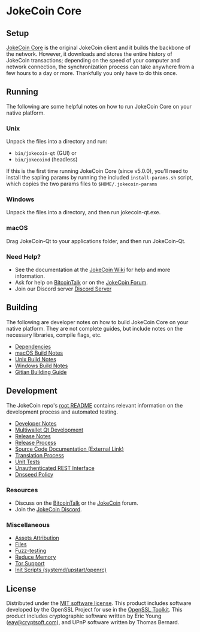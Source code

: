 JokeCoin Core
=============

Setup
---------------------
[JokeCoin Core](http://jokecoin.org/wallet) is the original JokeCoin client and it builds the backbone of the network. However, it downloads and stores the entire history of JokeCoin transactions; depending on the speed of your computer and network connection, the synchronization process can take anywhere from a few hours to a day or more. Thankfully you only have to do this once.

Running
---------------------
The following are some helpful notes on how to run JokeCoin Core on your native platform.

### Unix

Unpack the files into a directory and run:

- `bin/jokecoin-qt` (GUI) or
- `bin/jokecoind` (headless)

If this is the first time running JokeCoin Core (since v5.0.0), you'll need to install the sapling params by running the included `install-params.sh` script, which copies the two params files to `$HOME/.jokecoin-params`

### Windows

Unpack the files into a directory, and then run jokecoin-qt.exe.

### macOS

Drag JokeCoin-Qt to your applications folder, and then run JokeCoin-Qt.

### Need Help?

* See the documentation at the [JokeCoin Wiki](https://github.com/JokeCoin-Project/JokeCoin/wiki)
for help and more information.
* Ask for help on [BitcoinTalk](https://bitcointalk.org/index.php?topic=1262920.0) or on the [JokeCoin Forum](http://forum.jokecoin.org/).
* Join our Discord server [Discord Server](https://discord.jokecoin.org)

Building
---------------------
The following are developer notes on how to build JokeCoin Core on your native platform. They are not complete guides, but include notes on the necessary libraries, compile flags, etc.

- [Dependencies](dependencies.md)
- [macOS Build Notes](build-osx.md)
- [Unix Build Notes](build-unix.md)
- [Windows Build Notes](build-windows.md)
- [Gitian Building Guide](gitian-building.md)

Development
---------------------
The JokeCoin repo's [root README](/README.md) contains relevant information on the development process and automated testing.

- [Developer Notes](developer-notes.md)
- [Multiwallet Qt Development](multiwallet-qt.md)
- [Release Notes](release-notes.md)
- [Release Process](release-process.md)
- [Source Code Documentation (External Link)](https://www.fuzzbawls.pw/jokecoin/doxygen/)
- [Translation Process](translation_process.md)
- [Unit Tests](unit-tests.md)
- [Unauthenticated REST Interface](REST-interface.md)
- [Dnsseed Policy](dnsseed-policy.md)

### Resources
* Discuss on the [BitcoinTalk](https://bitcointalk.org/index.php?topic=1262920.0) or the [JokeCoin](http://forum.jokecoin.org/) forum.
* Join the [JokeCoin Discord](https://discord.jokecoin.org).

### Miscellaneous
- [Assets Attribution](assets-attribution.md)
- [Files](files.md)
- [Fuzz-testing](fuzzing.md)
- [Reduce Memory](reduce-memory.md)
- [Tor Support](tor.md)
- [Init Scripts (systemd/upstart/openrc)](init.md)

License
---------------------
Distributed under the [MIT software license](/COPYING).
This product includes software developed by the OpenSSL Project for use in the [OpenSSL Toolkit](https://www.openssl.org/). This product includes
cryptographic software written by Eric Young ([eay@cryptsoft.com](mailto:eay@cryptsoft.com)), and UPnP software written by Thomas Bernard.
